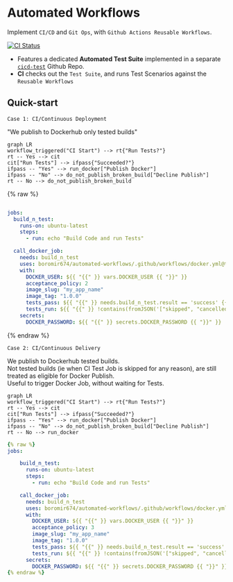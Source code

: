 # Automated Workflows

Implement `CI/CD` and `Git Ops`, with `Github Actions Reusable Workflows`.

[![CI Status](https://img.shields.io/github/actions/workflow/status/boromir674/automated-workflows/cicd.yml?style=plastic&logo=github-actions&logoColor=lightblue&label=CI%20Tests&color=lightgreen&link=https%3A%2F%2Fgithub.com%2Fboromir674%2Fautomated-workflows%2Factions%2Fworkflows%2Fcicd.yml)](https://github.com/boromir674/automated-workflows/actions/workflows/cicd.yml)

- Features a dedicated **Automated Test Suite** implemented in a separate [`cicd-test`](https://github.com/boromir674/cicd-test) Github Repo.
- **CI** checks out the `Test Suite`, and runs Test Scenarios against the `Reusable Workflows`

## Quick-start

`Case 1: CI/Continuous Deployment`

"We publish to Dockerhub only tested builds"

```mermaid
graph LR
workflow_triggered("CI Start") --> rt{"Run Tests?"}
rt -- Yes --> cit
cit["Run Tests"] --> ifpass{"Succeeded?"}
ifpass -- "Yes" --> run_docker["Publish Docker"]
ifpass -- "No" --> do_not_publish_broken_build["Decline Publish"]
rt -- No --> do_not_publish_broken_build
```
{% raw %}
```yaml

jobs:
  build_n_test:
    runs-on: ubuntu-latest
    steps:
      - run: echo "Build Code and run Tests"

  call_docker_job:
    needs: build_n_test
    uses: boromir674/automated-workflows/.github/workflows/docker.yml@test
    with:
      DOCKER_USER: ${{ "{{" }} vars.DOCKER_USER {{ "}}" }}
      acceptance_policy: 2
      image_slug: "my_app_name"
      image_tag: "1.0.0"
      tests_pass: ${{ "{{" }} needs.build_n_test.result == 'success' {{ "}}" }}
      tests_run: ${{ "{{" }} !contains(fromJSON('["skipped", "cancelled"]'), needs.build_n_test.result) {{ "}}" }}
    secrets:
      DOCKER_PASSWORD: ${{ "{{" }} secrets.DOCKER_PASSWORD {{ "}}" }}
```
{% endraw %}

`Case 2: CI/Continuous Delivery`

We publish to Dockerhub tested builds.  
Not tested builds (ie when CI Test Job is skipped for any reason), are still treated as eligible for Docker Publish.  
Useful to trigger Docker Job, without waiting for Tests.

```mermaid
graph LR
workflow_triggered("CI Start") --> rt{"Run Tests?"}
rt -- Yes --> cit
cit["Run Tests"] --> ifpass{"Succeeded?"}
ifpass -- "Yes" --> run_docker["Publish Docker"]
ifpass -- "No" --> do_not_publish_broken_build["Decline Publish"]
rt -- No --> run_docker
```

```yaml
{% raw %}
jobs:

    build_n_test:
      runs-on: ubuntu-latest
      steps:
        - run: echo "Build Code and run Tests"

    call_docker_job:
      needs: build_n_test
      uses: boromir674/automated-workflows/.github/workflows/docker.yml@test
      with:
        DOCKER_USER: ${{ "{{" }} vars.DOCKER_USER {{ "}}" }}
        acceptance_policy: 3
        image_slug: "my_app_name"
        image_tag: "1.0.0"
        tests_pass: ${{ "{{" }} needs.build_n_test.result == 'success' {{ "}}" }}
        tests_run: ${{ "{{" }} !contains(fromJSON('["skipped", "cancelled"]'), needs.build_n_test.result) {{ "}}" }}
      secrets:
        DOCKER_PASSWORD: ${{ "{{" }} secrets.DOCKER_PASSWORD {{ "}}" }}
{% endraw %}
```
